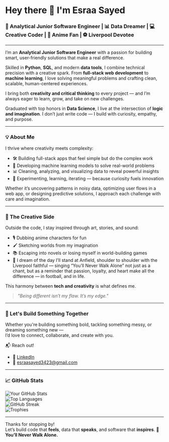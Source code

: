 # Hey there 👋 I'm Esraa Sayed  

### 🧠 Analytical Junior Software Engineer | 📊 Data Dreamer | 💻 Creative Coder | 🎨 Anime Fan | ⚽ Liverpool Devotee

---

I’m an **Analytical Junior Software Engineer** with a passion for building smart, user-friendly solutions that make a real difference.

Skilled in **Python**, **SQL**, and modern **data tools**, I combine technical precision with a creative spark. From **full-stack web development** to **machine learning**, I love solving meaningful problems and crafting clean, scalable, human-centered experiences.

I bring both **creativity and critical thinking** to every project — and I’m always eager to learn, grow, and take on new challenges.

Graduated with top honors in **Data Science**, I live at the intersection of **logic and imagination**. I don’t just write code — I build with curiosity, empathy, and purpose.

---

### 💡 About Me

I thrive where creativity meets complexity:
- 🛠 Building full-stack apps that feel simple but do the complex work  
- 🤖 Developing machine learning models to solve real-world problems  
- 📊 Cleaning, analyzing, and visualizing data to reveal powerful insights  
- 🧪 Experimenting, learning, iterating — because curiosity fuels innovation

Whether it’s uncovering patterns in noisy data, optimizing user flows in a web app, or designing predictive solutions, I approach each challenge with care and imagination.

---

### 🎨 The Creative Side

Outside the code, I stay inspired through art, stories, and sound:
- 🎙 Dubbing anime characters for fun  
- 🖌 Sketching worlds from my imagination  
- 📚 Escaping into novels or losing myself in world-building games  
- 🔴 I dream of the day I’ll stand at Anfield, shoulder to shoulder with the Liverpool faithful — singing “You’ll Never Walk Alone” not just as a chant, but as a reminder that passion, loyalty, and heart make all the difference — in football, and in life.

This harmony between **tech and creativity** is what defines me.

> _"Being different isn’t my flaw. It’s my edge."_  

---

### 🚀 Let's Build Something Together

Whether you're building something bold, tackling something messy, or dreaming something new —  
I’d love to connect, collaborate, and create with you.

📬 Reach out!

- 🔗 [LinkedIn](https://www.linkedin.com/in/esraa-sayed69/)  
- 📧 esraasayed3423@gmail.com  

---

### 📈 GitHub Stats

![Your GitHub Stats](https://github-readme-stats.vercel.app/api?username=Esraa0609&show_icons=true&theme=radical)  
![Top Languages](https://github-readme-stats.vercel.app/api/top-langs/?username=Esraa0609&layout=compact&theme=radical)  
![GitHub Streak](https://streak-stats.demolab.com?user=Esraa0609&theme=radical)  
![Trophies](https://github-profile-trophy.vercel.app/?username=Esraa0609&theme=radical&row=1&column=6)

---

Thanks for stopping by!  
Let’s build code that **feels**, data that **speaks**, and software that **inspires**. 🌟  
**You’ll Never Walk Alone.**
